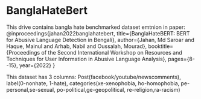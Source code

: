 # BanglaHateBert
This drive contains bangla hate benchmarked dataset emtnion in paper:
@inproceedings{jahan2022banglahatebert,
  title={BanglaHateBERT: BERT for Abusive Language Detection in Bengali},
  author={Jahan, Md Saroar and Haque, Mainul and Arhab, Nabil and Oussalah, Mourad},
  booktitle={Proceedings of the Second International Workshop on Resources and Techniques for User Information in Abusive Language Analysis},
  pages={8--15},
  year={2022}
}

This dataset has 3 columns: Post(facebook/youtube/newscomments), label(0-nonhate, 1-hate), categories(xe-xenophobia, ho-homophobia, pe-personal,se-sexual, po-political,ge-geopolitical, re-religion,ra-racism)
